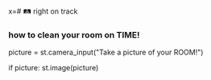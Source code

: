 x=# 🛤️ right on track




### how to clean your room on TIME!



picture = st.camera_input("Take a picture of your ROOM!")

if picture:
    st.image(picture)



